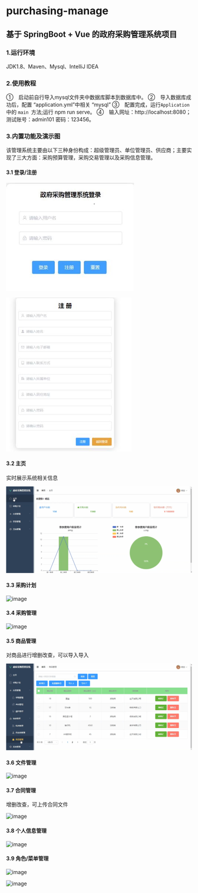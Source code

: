 # purchasing-manage
## 基于 SpringBoot + Vue 的政府采购管理系统项目
### 1.运行环境
JDK1.8、Maven、Mysql、IntelliJ IDEA
### 2.使用教程
①　启动前自行导入mysql文件夹中数据库脚本到数据库中。
②　导入数据库成功后，配置 “application.yml”中相关 “mysql”
③　配置完成，运行`Application`中的 `main `方法;运行 npm run serve。
④　输入网址：http://localhost:8080；测试账号：admin101 密码：123456。
### 3.内置功能及演示图
该管理系统主要由以下三种身份构成：超级管理员、单位管理员、供应商；主要实现了三大方面：采购预算管理，采购交易管理以及采购信息管理。
#### 3.1 登录/注册
![image](https://github.com/hhuan111/purchasing-manage/blob/main/images/1.jpg)

![image](https://github.com/hhuan111/purchasing-manage/blob/main/images/2.jpg)
#### 3.2 主页
实时展示系统相关信息

![image](https://github.com/hhuan111/purchasing-manage/blob/main/images/1.gif)
#### 3.3 采购计划
![image](https://github.com/hhuan111/purchasing-manage/blob/main/images/4.gif)
#### 3.4 采购管理
![image](https://github.com/hhuan111/purchasing-manage/blob/main/images/3.gif)
#### 3.5 商品管理
对商品进行增删改查，可以导入导入

![image](https://github.com/hhuan111/purchasing-manage/blob/main/images/5.gif)
#### 3.6 文件管理
![image](https://github.com/hhuan111/purchasing-manage/blob/main/images/2.gif)
#### 3.7 合同管理
增删改查，可上传合同文件

![image](https://github.com/hhuan111/purchasing-manage/blob/main/images/6.gif)
#### 3.8 个人信息管理
![image](https://github.com/hhuan111/purchasing-manage/blob/main/images/7.gif)

#### 3.9 角色/菜单管理
![image](https://github.com/hhuan111/purchasing-manage/blob/main/images/8.gif)

![image](https://github.com/hhuan111/purchasing-manage/blob/main/images/9.gif)
